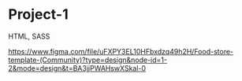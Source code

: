 # Project-1

HTML, SASS

<!-- макет для верстки -->

https://www.figma.com/file/uFXPY3EL10HFbxdzq49h2H/Food-store-template-(Community)?type=design&node-id=1-2&mode=design&t=BA3jjPWAHswXSkal-0
